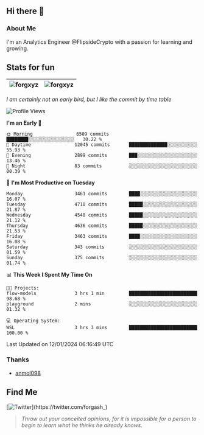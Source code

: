 ## Hi there 👋

### About Me

I'm an Analytics Engineer @FlipsideCrypto with a passion for learning and growing.
  
## Stats for fun

| <img align="center" src="https://github-readme-streak-stats.herokuapp.com/?user=forgxyz&theme=tokyonight" alt="forgxyz" /> | <img align="center" src="https://github-readme-stats.vercel.app/api?username=forgxyz&theme=tokyonight&show_icons=true" alt="forgxyz" /> |
| ------------- |------------- |

*I am certainly not an early bird, but I like the commit by time table*  

<!--START_SECTION:waka-->
![Profile Views](http://img.shields.io/badge/Profile%20Views-0-blue)

**I'm an Early 🐤** 

```text
🌞 Morning                6509 commits        ████████░░░░░░░░░░░░░░░░░   30.22 % 
🌆 Daytime                12045 commits       ██████████████░░░░░░░░░░░   55.93 % 
🌃 Evening                2899 commits        ███░░░░░░░░░░░░░░░░░░░░░░   13.46 % 
🌙 Night                  83 commits          ░░░░░░░░░░░░░░░░░░░░░░░░░   00.39 % 
```
📅 **I'm Most Productive on Tuesday** 

```text
Monday                   3461 commits        ████░░░░░░░░░░░░░░░░░░░░░   16.07 % 
Tuesday                  4710 commits        █████░░░░░░░░░░░░░░░░░░░░   21.87 % 
Wednesday                4548 commits        █████░░░░░░░░░░░░░░░░░░░░   21.12 % 
Thursday                 4636 commits        █████░░░░░░░░░░░░░░░░░░░░   21.53 % 
Friday                   3463 commits        ████░░░░░░░░░░░░░░░░░░░░░   16.08 % 
Saturday                 343 commits         ░░░░░░░░░░░░░░░░░░░░░░░░░   01.59 % 
Sunday                   375 commits         ░░░░░░░░░░░░░░░░░░░░░░░░░   01.74 % 
```


📊 **This Week I Spent My Time On** 

```text
🐱‍💻 Projects: 
flow-models              3 hrs 1 min         █████████████████████████   98.68 % 
playground               2 mins              ░░░░░░░░░░░░░░░░░░░░░░░░░   01.32 % 

💻 Operating System: 
WSL                      3 hrs 3 mins        █████████████████████████   100.00 % 
```


 Last Updated on 12/01/2024 06:16:49 UTC
<!--END_SECTION:waka-->

### Thanks
 - [anmol098](https://github.com/anmol098/waka-readme-stats/)
  
## Find Me
[![Twitter](https://img.shields.io/twitter/url/https/twitter.com/forgash_.svg?style=social&label=Follow%20%40forgash_)](https://twitter.com/forgash_)


> *Throw out your conceited opinions, for it is impossible for a person to begin to learn what he thinks he already knows.* 
